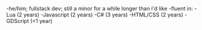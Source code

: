 -he/him; fullstack dev; still a minor for a while longer than i'd like
-fluent in:
  -Lua (2 years)
  -Javascript (2 years)
  -C# (3 years)
  -HTML/CSS (2 years)
  -GDScript (<1 year)
